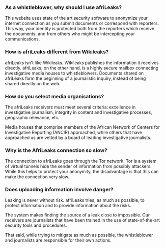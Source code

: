 
### As a whistleblower, why should I use afriLeaks?

This website uses state of the art security software to anonymize your internet connection as you submit documents or correspond with reporters. This way, your identity is protected both from the reporters which receive the documents, and from others who might be intercepting your communications.

### How is afriLeaks different from Wikileaks?

afriLeaks isn't like Wikileaks. Wikileaks publishes the information it receives directly. afriLeaks, on the other hand, is a highly secure mailbox connecting investigative media houses to whistleblowers. Documents shared on afriLeaks form the beginning of a journalistic inquiry, instead of being shared directly on the web.

### How do you select media organisations?

The afriLeaks receivers must meet several criteria: excellence in investigative journalism, integrity in content and investigative processes, geographic relevance, etc.

Media houses that comprise members of the African Network of Centers for Investigative Reporting (ANCIR) approached, while others that have approached us are vetted by a board of leading investigative journalists.

### Why is the AfriLeaks connection so slow?

The connection to afriLeaks goes through the Tor network. Tor is a system of virtual tunnels hide the sender of information from possibly attackers. While this helps to protect your anonymity, the disadvantage is that this can make the connection very slow.

### Does uploading information involve danger?

Leaking is never without risk. afriLeaks tries, as much as possible, to protect information and to provide information about the risks.

The system makes finding the source of a leak close to impossible. Our receivers are journalists that have been trained in the use of state-of-the-art security tools and procedures. 

That said, while trying to mitigate as much as possible, the whistleblower and journalists are responsible for their own actions.
